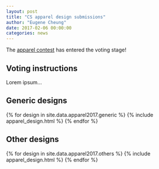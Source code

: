```yaml
---
layout: post
title: "CS apparel design submissions"
author: "Eugene Cheung"
date: 2017-02-06 00:00:00
categories: news
---
```


The [apparel contest](/news/2016/12/24/apparel-contest.html) has entered the voting stage!

## Voting instructions

Lorem ipsum...


## Generic designs

{% for design in site.data.apparel2017.generic %}
  {% include apparel_design.html %}
{% endfor %}

## Other designs

{% for design in site.data.apparel2017.others %}
  {% include apparel_design.html %}
{% endfor %}
